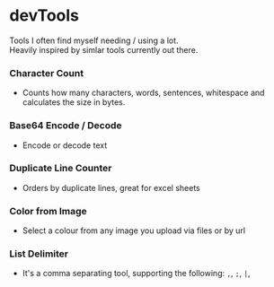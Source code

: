 # devTools
Tools I often find myself needing / using a lot.   
Heavily inspired by simlar tools currently out there.

### Character Count
- Counts how many characters, words, sentences, whitespace and calculates the size in  bytes.

### Base64 Encode / Decode
- Encode or decode text

### Duplicate Line Counter
- Orders by duplicate lines, great for excel sheets

### Color from Image
- Select a colour from any image you upload via files or by url

### List Delimiter
- It's a comma separating tool, supporting the following: `,`, `;`, `|`, ` `